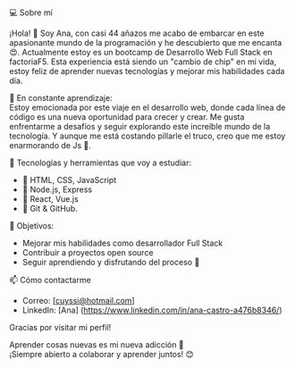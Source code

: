 💻 Sobre mí

¡Hola! 👋 Soy Ana, con casi 44 añazos me acabo de embarcar en este apasionante mundo de la programación y he descubierto que me encanta 😍. Actualmente estoy es un bootcamp de Desarrollo Web Full Stack en factoriaF5. Esta experiencia está siendo un "cambio de chip" en mi vida, estoy feliz de aprender nuevas tecnologías y mejorar mis habilidades cada día.  

🚀 En constante aprendizaje:  
Estoy emocionada por este viaje en el desarrollo web, donde cada línea de código es una nueva oportunidad para crecer y crear. Me gusta enfrentarme a desafíos y seguir explorando este increíble mundo de la tecnología. Y aunque me está costando pillarle el truco, creo que me estoy enarmorando de Js 🥰.  

🔧 Tecnologías y herramientas que voy a estudiar:  
-    📌 HTML, CSS, JavaScript  
-    📌 Node.js, Express   
-    📌 React, Vue.js  
-    📌 Git & GitHub.  

🌱 Objetivos:  
-   Mejorar mis habilidades como desarrollador Full Stack
-   Contribuir a proyectos open source  
-   Seguir aprendiendo y disfrutando del proceso 🚀 

📫 Cómo contactarme  
-   Correo: [cuyssi@hotmail.com]  
-   LinkedIn: [Ana] (https://www.linkedin.com/in/ana-castro-a476b8346/)

   Gracias por visitar mi perfil!  

Aprender cosas nuevas es mi nueva adicción 🤩  
¡Siempre abierto a colaborar y aprender juntos! 😊
